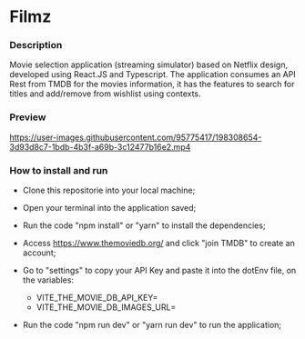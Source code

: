 # Filmz

### Description

Movie selection application (streaming simulator) based on Netflix design, developed using React.JS and Typescript. The application consumes an API Rest from TMDB for
the movies information, it has the features to search for titles and add/remove from wishlist using contexts.

### Preview

https://user-images.githubusercontent.com/95775417/198308654-3d93d8c7-1bdb-4b3f-a69b-3c12477b16e2.mp4

### How to install and run

* Clone this repositorie into your local machine;
* Open your terminal into the application saved;
* Run the code "npm install" or "yarn" to install the dependencies;
* Access https://www.themoviedb.org/ and click "join TMDB" to create an account;
* Go to "settings" to copy your API Key and paste it into the dotEnv file, on the variables:
  * VITE_THE_MOVIE_DB_API_KEY=
  * VITE_THE_MOVIE_DB_IMAGES_URL=

* Run the code "npm run dev" or "yarn run dev" to run the application;
